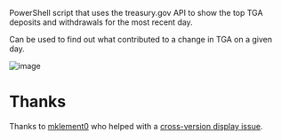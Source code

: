 
PowerShell script that uses the treasury.gov API to show the top TGA deposits and withdrawals for the most recent day.

Can be used to find out what contributed to a change in TGA on a given day.

![image](https://user-images.githubusercontent.com/20816/221044330-3294520a-67cb-4faa-831d-d9cadd4b3ee9.png)

# Thanks

Thanks to [mklement0](https://stackoverflow.com/users/45375/mklement0) who helped with a [cross-version display issue](https://stackoverflow.com/a/76049292/268581).
